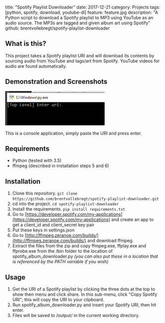 title: "Spotify Playlist Downloader"
date: 2017-12-21
category: Projects
tags: [python, spotify, download, youtube-dl]
feature: feature.jpg
description: "A Python script to download a Spotify playlist to MP3 using YouTube as an audio source. The MP3s are tagged and given album art using Spotify"
github: brentvollebregt/spotify-playlist-downloader

## What is this?
This project takes a Spotify playlist URI and will download its contents by sourcing audio from YouTube and tags/art from Spotify. YouTube videos for audio are found automatically.

## Demonstration and Screenshots
![Console example](/posts/spotify-playlist-downloader/gui1.png)

This is a console application, simply paste the URI and press enter.

## Requirements
* Python (tested with 3.5)
* ffmpeg (described in installation steps 5 and 6)

## Installation
1. Clone this repository. `git clone https://github.com/brentvollebregt/spotify-playlist-downloader.git`
2. cd into the project. `cd spotify-playlist-downloader`
3. Install the requirements. `pip install requirements.txt`
4. Go to [https://developer.spotify.com/my-applications](https://developer.spotify.com/my-applications) and create an app to get a client_id and client_secret key pair
5. Put these keys in settings.json
6. Go to [http://ffmpeg.zeranoe.com/builds/](http://ffmpeg.zeranoe.com/builds/) and download ffmpeg.
7. Extract the files from the zip and copy ffmpeg.exe, ffplay.exe and ffprobe.exe from the /bin folder to the location of spotify_album_downloader.py *(you can also put these in a location that is referenced by the PATH variable if you wish)*

## Usage
1. Get the URI of a Spotify playlist by clicking the three dots at the top to show then menu and click share. In this sub-menu, click "Copy Spotify URI"; this will copy the URI to your clipboard.
2. Run spotify_album_downloader.py and insert your Spotify URI, then hit enter.
3. Files will be saved to /output/ in the current working directory.
